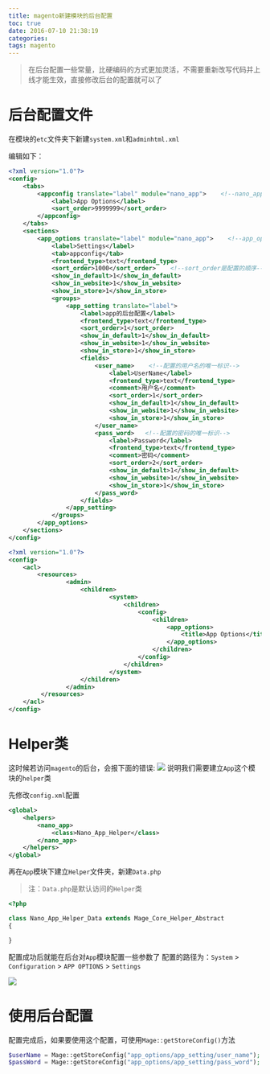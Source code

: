 ```yaml
---
title: magento新建模块的后台配置
toc: true
date: 2016-07-10 21:38:19
categories:
tags: magento
---
```

> 在后台配置一些常量，比硬编码的方式更加灵活，不需要重新改写代码并上线才能生效，直接修改后台的配置就可以了

# 后台配置文件

在模块的`etc`文件夹下新建`system.xml`和`adminhtml.xml`


<!--more-->
编辑如下：

``` xml magento-practise.local/app/code/local/Nano/App/etc/system.xml
<?xml version="1.0"?>
<config>
    <tabs>
        <appconfig translate="label" module="nano_app">    <!--nano_app是模块名-->
            <label>App Options</label>
            <sort_order>9999999</sort_order>
        </appconfig>
    </tabs>
    <sections>
        <app_options translate="label" module="nano_app">    <!--app_options是配置的唯一标识-->
            <label>Settings</label>
            <tab>appconfig</tab>
            <frontend_type>text</frontend_type>
            <sort_order>1000</sort_order>    <!--sort_order是配置的顺序-->
            <show_in_default>1</show_in_default>
            <show_in_website>1</show_in_website>
            <show_in_store>1</show_in_store>
            <groups>
                <app_setting translate="label">
                    <label>app的后台配置</label>
                    <frontend_type>text</frontend_type>
                    <sort_order>1</sort_order>
                    <show_in_default>1</show_in_default>
                    <show_in_website>1</show_in_website>
                    <show_in_store>1</show_in_store>
                    <fields>
                        <user_name>    <!--配置的用户名的唯一标识-->
                            <label>UserName</label>
                            <frontend_type>text</frontend_type>
                            <comment>用户名</comment>
                            <sort_order>1</sort_order>
                            <show_in_default>1</show_in_default>
                            <show_in_website>1</show_in_website>
                            <show_in_store>1</show_in_store>
                        </user_name>
                        <pass_word>   <!--配置的密码的唯一标识-->
                            <label>Password</label>
                            <frontend_type>text</frontend_type>
                            <comment>密码</comment>
                            <sort_order>2</sort_order>
                            <show_in_default>1</show_in_default>
                            <show_in_website>1</show_in_website>
                            <show_in_store>1</show_in_store>
                        </pass_word>
                    </fields>
                </app_setting>
            </groups>
        </app_options>
    </sections>
</config>
```

``` xml magento-practise.local/app/code/local/Nano/App/etc/adminhtml.xml
<?xml version="1.0"?>
<config>
    <acl>
        <resources>
                <admin>
                    <children>
                            <system>
                                <children>
                                    <config>
                                        <children>
                                            <app_options>
                                                <title>App Options</title>
                                            </app_options>
                                        </children>
                                    </config>
                                </children>
                            </system>
                    </children>
                </admin>
         </resources>
    </acl>
</config>
```

# Helper类

这时候若访问`magento`的后台，会报下面的错误:
![](http://o9xbyqajf.bkt.clouddn.com/images/1468159859154.png)
说明我们需要建立`App`这个模块的`helper`类

先修改`config.xml`配置

``` xml magento-practise.local/app/code/local/Nano/App/etc/config.xml
<global>
    <helpers>
        <nano_app>
            <class>Nano_App_Helper</class>
        </nano_app>
    </helpers>
</global>
```

再在`App`模块下建立`Helper`文件夹，新建`Data.php`

>注：`Data.php`是默认访问的`Helper`类


``` php magento-practise.local/app/code/local/Nano/App/Helper/Data.php
<?php

class Nano_App_Helper_Data extends Mage_Core_Helper_Abstract
{

}
```

配置成功后就能在后台对`App`模块配置一些参数了
配置的路径为：`System` > `Configuration` > `APP OPTIONS` > `Settings`

![](http://o9xbyqajf.bkt.clouddn.com/images/1468160454227.png)



# 使用后台配置

配置完成后，如果要使用这个配置，可使用`Mage::getStoreConfig()`方法

``` php 
$userName = Mage::getStoreConfig("app_options/app_setting/user_name");
$passWord = Mage::getStoreConfig("app_options/app_setting/pass_word");
```
